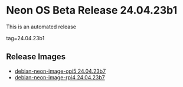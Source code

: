 # Neon OS Beta Release 24.04.23b1
This is an automated release

tag=24.04.23b1

## Release Images
- [debian-neon-image-opi5 24.04.23b7](https://2222.us/app/files/neon_images/core/opi5/dev/debian-neon-image-opi5_2024-04-23_19_26.img.xz)
- [debian-neon-image-rpi4 24.04.23b7](https://2222.us/app/files/neon_images/core/rpi4/dev/debian-neon-image-rpi4_2024-04-23_19_26.img.xz)
